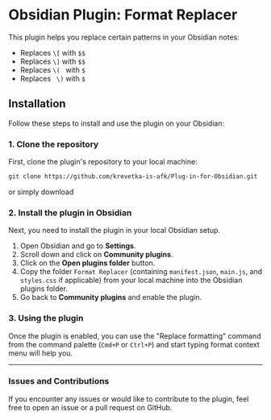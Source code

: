 # Obsidian Plugin: Format Replacer

This plugin helps you replace certain patterns in your Obsidian notes:
- Replaces `\[` with `$$`
- Replaces `\]` with `$$`
- Replaces `\( ` with `$`
- Replaces ` \)` with `$`

## Installation

Follow these steps to install and use the plugin on your Obsidian:

### 1. Clone the repository

First, clone the plugin's repository to your local machine:

```bash
git clone https://github.com/krevetka-is-afk/Plug-in-for-Obsidian.git
```
or simply download

### 2. Install the plugin in Obsidian

Next, you need to install the plugin in your local Obsidian setup.

1. Open Obsidian and go to **Settings**.
2. Scroll down and click on **Community plugins**.
3. Click on the **Open plugins folder** button.
4. Copy the folder `Format Replacer` (containing `manifest.json`, `main.js`, and `styles.css` if applicable) from your local machine into the Obsidian plugins folder.
5. Go back to **Community plugins** and enable the plugin.

### 3. Using the plugin

Once the plugin is enabled, you can use the "Replace formatting" command from the command palette (`Cmd+P` or `Ctrl+P`) and start typing format context menu will help you.

---

### Issues and Contributions

If you encounter any issues or would like to contribute to the plugin, feel free to open an issue or a pull request on GitHub.
